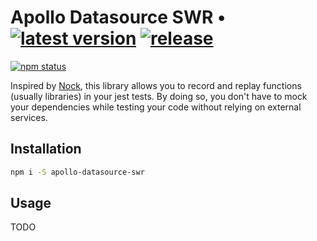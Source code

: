 # Apollo Datasource SWR &bull; [![latest version](https://img.shields.io/npm/v/apollo-datasource-swr/latest.svg)](https://www.npmjs.com/package/jest-mock-recorder) [![release](https://github.com/andresusanto/apollo-datasource-swr/actions/workflows/release.yml/badge.svg)](https://github.com/andresusanto/apollo-datasource-swr/actions/workflows/release.yml)

[![npm status](https://nodei.co/npm/apollo-datasource-swr.png)](https://www.npmjs.com/package/apollo-datasource-swr)

Inspired by [Nock](https://github.com/nock/nock), this library allows you to record and replay functions (usually libraries) in your jest tests. By doing so, you don't have to mock your dependencies while testing your code without relying on external services.

## Installation

```bash
npm i -S apollo-datasource-swr
```

## Usage

TODO
